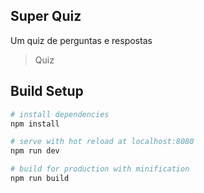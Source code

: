 ## Super Quiz
Um quiz de perguntas e respostas

> Quiz

## Build Setup

``` bash
# install dependencies
npm install

# serve with hot reload at localhost:8080
npm run dev

# build for production with minification
npm run build
```
